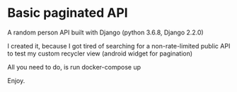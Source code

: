 # Basic paginated API
A random person API built with Django (python 3.6.8, Django 2.2.0)

I created it, because I got tired of searching for a non-rate-limited public API to test my custom recycler view (android widget for pagination)

All you need to do, is run docker-compose up

Enjoy.
